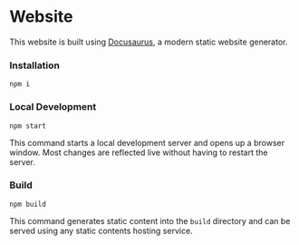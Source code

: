 # Website

This website is built using [Docusaurus](https://docusaurus.io/), a modern static website generator.

### Installation

```shell
npm i
```

### Local Development

```shell
npm start
```

This command starts a local development server and opens up a browser window. Most changes are reflected live without having to restart the server.

### Build

```shell
npm build
```

This command generates static content into the `build` directory and can be served using any static contents hosting service.

